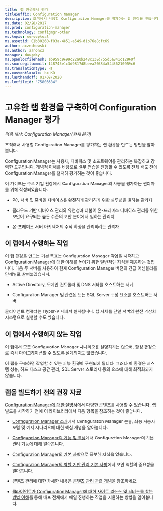 ```yaml
---
title: 랩 환경에서 평가
titleSuffix: Configuration Manager
description: 조직에서 사용할 Configuration Manager를 평가하는 랩 환경을 만듭니다.
ms.date: 02/28/2017
ms.prod: configuration-manager
ms.technology: configmgr-other
ms.topic: conceptual
ms.assetid: 01b30260-f03a-4851-a549-d1b76e8cfc69
author: aczechowski
ms.author: aaroncz
manager: dougeby
ms.openlocfilehash: eb959c9e99c22a0b248c138d755d5a841c12960f
ms.sourcegitcommit: 148745e1c3d9817d8beea20684a54436210959c6
ms.translationtype: HT
ms.contentlocale: ko-KR
ms.lasthandoff: 01/09/2020
ms.locfileid: "75803384"
---
```

# <a name="evaluate-configuration-manager-by-building-your-own-lab-environment"></a>고유한 랩 환경을 구축하여 Configuration Manager 평가

*적용 대상: Configuration Manager(현재 분기)*

 조직에서 사용할 Configuration Manager를 평가하는 랩 환경을 만드는 방법을 알아봅니다.  

 Configuration Manager는 사용자, 디바이스 및 소프트웨어를 관리하는 복잡하고 강력한 도구입니다. 개념적 이해를 바탕으로 실무 연습을 진행할 수 있도록 전체 배포 전에 Configuration Manager를 철저히 평가하는 것이 좋습니다.  

 이 가이드는 주로 기업 환경에서 Configuration Manager의 사용을 평가하는 관리자를 위해 작성되었습니다.  

-   PC, 서버 및 모바일 디바이스를 완전하게 관리하기 위한 솔루션을 원하는 관리자  

-   클라우드 기반 디바이스 관리의 유연성과 더불어 온-프레미스 디바이스 관리를 위한 보안이 요구되는 높은 수준의 보안 분야에서 일하는 관리자  

-   온-프레미스 서버 아키텍처의 수직 확장을 관리하려는 관리자  

## <a name="what-this-lab-does"></a>이 랩에서 수행하는 작업  
 이 랩 환경을 만드는 기본 목표는 Configuration Manager 작업을 시작하고 Configuration Manager에 대한 이해를 높이기 위한 일반적인 지식을 제공하는 것입니다. 다음 두 서버를 사용하여 현재 Configuration Manager 버전의 긴급 어셈블리를 단계별로 살펴보겠습니다.  

-   Active Directory, 도메인 컨트롤러 및 DNS 서버를 호스트하는 서버  

-   Configuration Manager 및 관련된 모든 SQL Server 구성 요소를 호스트하는 서버  

클라이언트 컴퓨터는 Hyper-V 내에서 설치됩니다. 랩 자체를 단일 서버의 완전 가상화 시스템으로 실행할 수도 있습니다.  

## <a name="what-this-lab-does-not-do"></a>이 랩에서 수행하지 않는 작업  
 이 랩에서 모든 Configuration Manager 시나리오를 설명하지는 않으며, 활성 환경으로 즉시 마이그레이션할 수 있도록 설계되지도 않았습니다.  

 이 랩을 구축하면 작업할 수 있는 기능 환경이 구현되게 됩니다. 그러나 이 환경은 시스템 성능, 하드 디스크 공간 관리, SQL Server 스토리지 등의 요소에 대해 최적화되지 않습니다.  

##  <a name="BKMK_EvalRec"></a> 랩을 빌드하기 전의 권장 자료  
 [Configuration Manager에 대한 설명서](https://docs.microsoft.com/sccm/)에서 다양한 콘텐츠를 사용할 수 있습니다. 랩 빌드를 시작하기 전에 이 라이브러리에서 다음 항목을 참조하는 것이 좋습니다.  

-   [Configuration Manager 소개](../../core/understand/introduction.md)에서 Configuration Manager 콘솔, 최종 사용자 포털 및 예제 시나리오에 대한 핵심 개념을 알아봅니다.  

-   [Configuration Manager의 기능 및 특성](../../core/plan-design/changes/features-and-capabilities.md)에서 Configuration Manager의 기본 관리 기능에 대해 알아봅니다.  

-   [Configuration Manager의 기본 사항](../../core/understand/fundamentals.md)으로 풍부한 지식을 얻습니다.  

-   [Configuration Manager의 역할 기반 관리 기본 사항](../../core/understand/fundamentals-of-role-based-administration.md)에서 보안 역할의 중요성을 알아봅니다.  

-   콘텐츠 관리에 대한 자세한 내용은 [콘텐츠 관리 관련 개념](../../core/plan-design/hierarchy/fundamental-concepts-for-content-management.md)을 참조하세요.  

-   [클라이언트가 Configuration Manager에 대한 사이트 리소스 및 서비스를 찾는 방법 이해](../../core/plan-design/hierarchy/understand-how-clients-find-site-resources-and-services.md)를 통해 배포 전체에서 매일 진행하는 작업을 지원하는 방법을 알아봅니다.  
